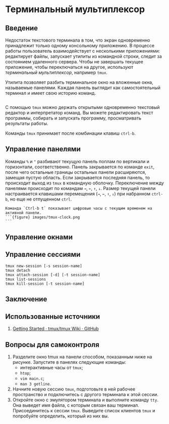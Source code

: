 # Терминальный мультиплексор


## Введение

<!-- Какую проблему решает терминальный мультиплексор? -->
Недостаток текстового терминала в том, что экран одновременно принадлежит только одному консольному приложению.
В процессе работы пользователь взаимодействует с несколькими приложениями: редактирует файлы, запускает утилиты из командной строки, следит за состоянием удаленного сервера.
Чтобы не завершать текущее приложение, чтобы переключаться на другое, используют *терминальный мультиплексор*, например `tmux`.

<!-- Что еще умеет tmux? -->

<!--
Тайловый оконный менеджер.
Произносится как "ти-макс".
Окно tmux как рабочий стол.
Сессия (session) + окно (window) + панель (pane).
Клиент-серверная архитектура.
Prefix key
-->

Утилита позволяет разбить терминальное окно на вложенные окна, называемые панелями.
Каждая панель выглядит как самостоятельный терминал и имеет свою историю команд.

```{figure} images/tmux.png
```

С помощью `tmux` можно держать открытыми одновременно текстовый редактор и интерпретатор команд.
Вы можете редактировать текст программы, собирать и запускать программу, просматривать результаты работы.

Команды `tmux` принимает после комбинации клавиш `ctrl-b`.

## Управление панелями

Команды `%` и `"` разбивают текущую панель поплам по вертикали и горизонтали, соответственно.
Панель закрывается по команде `exit`, после чего остальные границы остальных панели расширяются, замещая пустую область.
Если закрывается последняя панель, то происходит выход из `tmux` в командную оболочку.
Переключение между панелями происходит по командам `→`, `←`, `↑`, `↓`.
Размер текущей панели настраивается клавишами перемещения (`→`, `←`, `↑`, `↓`) при набранном `ctrl-b`, но еще не отпущенном `ctrl`.
<!-- Ctrl-b Alt-стрелка -- изменяет границы панелей -->

````{note}
Команда `Ctrl-b t` показывает цифровые часы с текущим временем на активной панели.
```{figure} images/tmux-clock.png
```
````


## Управление окнами


## Управление сессиями

```
tmux new-session [-s session-name]
tmux detach
tmux attach-session [-d] [-t session-name]
tmux list-sessions
tmux kill-session [-t session-name]
```


## Заключение


## Использованные источники

1. [Getting Started · tmux/tmux Wiki · GitHub](https://github.com/tmux/tmux/wiki/Getting-Started)


## Вопросы для самоконтроля

1. Разделите окно tmux на панели способом, показанным ниже на рисунке.
   Запустите в панелях следующие команды:
   * интерактивные часы от `tmux`;
   * `htop`;
   * `vim main.c`;
   * `man 3 getline`.
1. Начните новую сессию `tmux`, подготовьте в ней рабочее пространство и подключитесь с другого терминала к этой сессии.
1. Откройте окно с эмулятором терминала и выполните команду `tty`.
   Она выведет имя файла, с которым связан ваш терминал.
   Присоединитесь к сессии `tmux`.
   Выведите список клиентов `tmux` и попробуйте определить, который из них вы.

```{figure} images/tmux-panels-examples.png
```
